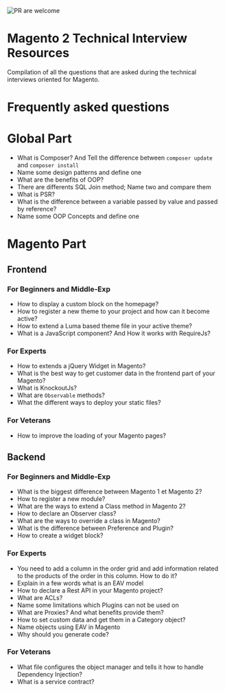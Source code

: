 ![PR are welcome](https://img.shields.io/badge/Magento%202-PR%20are%20welcome-orange)

# Magento 2 Technical Interview Resources
Compilation of all the questions that are asked during the technical interviews oriented for Magento.

# Frequently asked questions

# Global Part

* What is Composer? And Tell the difference between `composer update` and `composer install`
* Name some design patterns and define one
* What are the benefits of OOP?
* There are differents SQL Join method; Name two and compare them
* What is PSR?
* What is the difference between a variable passed by value and passed by reference?
* Name some OOP Concepts and define one

# Magento Part

## Frontend

### For Beginners and Middle-Exp

* How to display a custom block on the homepage?
* How to register a new theme to your project and how can it become active?
* How to extend a Luma based theme file in your active theme?
* What is a JavaScript component? And How it works with RequireJs?

### For Experts

* How to extends a jQuery Widget in Magento?
* What is the best way to get customer data in the frontend part of your Magento?
* What is KnockoutJs?
* What are `Observable` methods?
* What the different ways to deploy your static files?

### For Veterans

* How to improve the loading of your Magento pages?

## Backend

### For Beginners and Middle-Exp

* What is the biggest difference between Magento 1 et Magento 2?
* How to register a new module?
* What are the ways to extend a Class method in Magento 2?
* How to declare an Observer class?
* What are the ways to override a class in Magento?
* What is the difference between Preference and Plugin?
* How to create a widget block?

### For Experts

* You need to add a column in the order grid and add information related to the products of the order in this column. How to do it?
* Explain in a few words what is an EAV model
* How to declare a Rest API in your Magento project?
* What are ACLs?
* Name some limitations which Plugins can not be used on
* What are Proxies? And what benefits provide them?
* How to set custom data and get them in a Category object?
* Name objects using EAV in Magento
* Why should you generate code?

### For Veterans

* What file configures the object manager and tells it how to handle Dependency Injection?
* What is a service contract?
